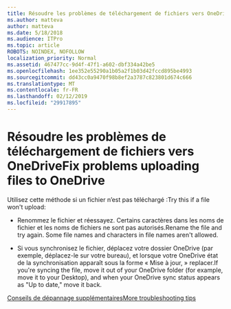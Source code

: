 ```yaml
---
title: Résoudre les problèmes de téléchargement de fichiers vers OneDrive
ms.author: matteva
author: matteva
ms.date: 5/18/2018
ms.audience: ITPro
ms.topic: article
ROBOTS: NOINDEX, NOFOLLOW
localization_priority: Normal
ms.assetid: 467477cc-9d4f-47f1-a602-dbf334a42be5
ms.openlocfilehash: 1ee352e55290a1b05a2f1b03d42fccd895be4993
ms.sourcegitcommit: dd43cc0a9470f98b8ef2a3787c823801d674c666
ms.translationtype: MT
ms.contentlocale: fr-FR
ms.lasthandoff: 02/12/2019
ms.locfileid: "29917895"
---
```

# <a name="fix-problems-uploading-files-to-onedrive"></a><span data-ttu-id="782e1-102">Résoudre les problèmes de téléchargement de fichiers vers OneDrive</span><span class="sxs-lookup"><span data-stu-id="782e1-102">Fix problems uploading files to OneDrive</span></span>

<span data-ttu-id="782e1-103">Utilisez cette méthode si un fichier n’est pas téléchargé :</span><span class="sxs-lookup"><span data-stu-id="782e1-103">Try this if a file won't upload:</span></span>
  
- <span data-ttu-id="782e1-p101">Renommez le fichier et réessayez. Certains caractères dans les noms de fichier et les noms de fichiers ne sont pas autorisés.</span><span class="sxs-lookup"><span data-stu-id="782e1-p101">Rename the file and try again. Some file names and characters in file names aren't allowed.</span></span> 
    
- <span data-ttu-id="782e1-106">Si vous synchronisez le fichier, déplacez votre dossier OneDrive (par exemple, déplacez-le sur votre bureau), et lorsque votre OneDrive état de la synchronisation apparaît sous la forme « Mise à jour, » replacer.</span><span class="sxs-lookup"><span data-stu-id="782e1-106">If you're syncing the file, move it out of your OneDrive folder (for example, move it to your Desktop), and when your OneDrive sync status appears as "Up to date," move it back.</span></span> 
    
[<span data-ttu-id="782e1-107">Conseils de dépannage supplémentaires</span><span class="sxs-lookup"><span data-stu-id="782e1-107">More troubleshooting tips</span></span>](https://go.microsoft.com/fwlink/?linkid=873155)
  


